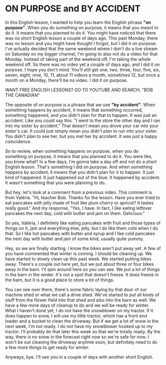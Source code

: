 # ON PURPOSE and BY ACCIDENT

In this English lesson, I wanted to help you learn the English phrase **"on purpose"**. When you do something on purpose, it means that you meant to do it. It means that you planned to do it. You might have noticed that there was no short English lesson a couple of days ago. This past Monday, there was no lesson and you might have thought I forgot, but I did it on purpose. I've actually decided that the same weekend where I don't do a live stream on Saturday on my bigger channel, I'm going to also not do a video for that Monday. Instead of taking part of the weekend off, I'm taking the whole weekend off. So there was no video yet a couple of days ago, and I did it on purpose. I hope you don't mind. You'll still get one, two, three, four, five, six, seven, eight, nine, 10, 11, about 11 videos a month, sometimes 12, but once a month on a Monday, there'll be no video. I did it on purpose.

WANT FREE ENGLISH LESSONS? GO TO YOUTUBE AND SEARCH, "BOB THE CANADIAN"

The opposite of on purpose is a phrase that we use **"by accident"**. When something happens by accident, it means that something occurred, something happened, and you didn't plan for that to happen. It was just an accident. Like you could say this. "I went to the store the other day and I ran into my sister by accident." That doesn't mean you drove your car into your sister's car. It could just simply mean you didn't plan to run into your sister. You didn't plan to see her, but you met her by accident. It was just a happy coincidence.

So to review, when something happens on purpose, when you do something on purpose, it means that you planned to do it. You were like, you know what? In a few days, I'm gonna take a day off and not do a short English lesson. That's something I did on purpose. And when something happens by accident, it means that you didn't plan for it to happen. It just kind of happened. It just happened out of the blue. It happened by accident. It wasn't something that you were planning to do.

But hey, let's look at a comment from a previous video. This comment is from Valéria. "Hi, teacher Bob. Thanks for the lesson. Have you ever tried to eat pancakes with jelly made of fruit like plum cherry or apricot? It tastes really good." And my response, "Yes, I have. In fact, I like eating leftover pancakes the next day, cold with butter and jam on them. Delicious."

So yes, Valéria, I definitely like eating pancakes with fruit and those types of things on it, jam and everything else, jelly, but I do like them cold when I do that. So I like hot pancakes with butter and syrup and I like cold pancakes the next day with butter and jam of some kind, usually quite yummy.

Hey, so we are finally starting. I know the bikes aren't put away yet. A few of you have commented that winter is coming. I should be cleaning up. We have started to slowly clean up this past week. We started putting bikes away. There's a couple out here yet, but we put about three or four bikes away in the barn. I'll spin around here so you can see. We put a lot of things in the barn in the winter. It's not a spot that doesn't freeze. It does freeze in the barn, but it is a good place to store a lot of things.

You can see over there, there's some fabric laying by that door of our machine shed or what we call a drive shed. We've started to put all kinds of stuff from the flower field into that shed and also into the barn as well. We have a few more days of cleanup to do and we will be ready for winter. What I haven't done yet, I do not have the snowblower on my tractor. If it does happen to snow, I will use my little tractor, which has a front end loader and a bucket to clean the driveway. But if we get a lot of snow in the next week, I'm not ready. I do not have my snowblower hooked up to my tractor. I'll probably do that later this week so that we're totally ready. By the way, there is no snow in the forecast right now so we're safe for now. I won't be out cleaning the driveway anytime soon, but definitely need to do a few more things to get ready for winter.

Anyways, bye. I'll see you in a couple of days with another short English.

